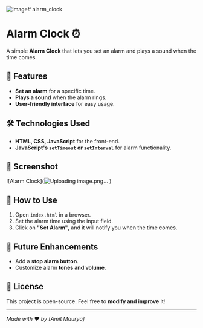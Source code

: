 ![image](https://github.com/user-attachments/assets/05cff331-979a-48f2-a47f-5080f6a1db44)﻿# alarm_clock
 # Alarm Clock ⏰  

A simple **Alarm Clock** that lets you set an alarm and plays a sound when the time comes.  

## 🚀 Features  
- **Set an alarm** for a specific time.  
- **Plays a sound** when the alarm rings.  
- **User-friendly interface** for easy usage.  

## 🛠️ Technologies Used  
- **HTML, CSS, JavaScript** for the front-end.  
- **JavaScript's `setTimeout` or `setInterval`** for alarm functionality.  

## 📸 Screenshot  
![Alarm Clock](![Uploading image.png…]()
)  

## 📂 How to Use  
1. Open `index.html` in a browser.  
2. Set the alarm time using the input field.  
3. Click on **"Set Alarm"**, and it will notify you when the time comes.  

## 📌 Future Enhancements  
- Add a **stop alarm button**.  
- Customize alarm **tones and volume**.  

## 📜 License  
This project is open-source. Feel free to **modify and improve** it!  

---
*Made with ❤️ by [Amit Maurya]*  

